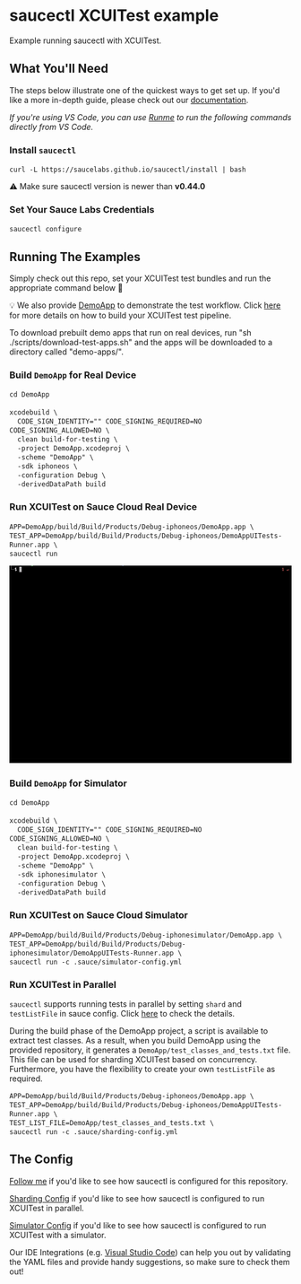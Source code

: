 # saucectl XCUITest example

Example running saucectl with XCUITest.

## What You'll Need

The steps below illustrate one of the quickest ways to get set up. If you'd like a more in-depth guide, please check out
our [documentation](https://docs.saucelabs.com/dev/cli/saucectl/#installing-saucectl/).

_If you're using VS Code, you can use [Runme](https://marketplace.visualstudio.com/items?itemName=stateful.runme) to run the following commands directly from VS Code._

### Install `saucectl`

```shell
curl -L https://saucelabs.github.io/saucectl/install | bash
```

⚠ Make sure saucectl version is newer than **v0.44.0**

### Set Your Sauce Labs Credentials

```shell
saucectl configure
```

## Running The Examples

Simply check out this repo, set your XCUITest test bundles and run the appropriate command below :rocket:

:bulb: We also provide [DemoApp](DemoApp/) to demonstrate the test workflow. Click [here](.github/workflows/test.yml) for more details on how to build your XCUITest test pipeline.

To download prebuilt demo apps that run on real devices, run "sh ./scripts/download-test-apps.sh" and the apps will be downloaded to a directory called "demo-apps/".

### Build `DemoApp` for Real Device

```shell
cd DemoApp

xcodebuild \
  CODE_SIGN_IDENTITY="" CODE_SIGNING_REQUIRED=NO CODE_SIGNING_ALLOWED=NO \
  clean build-for-testing \
  -project DemoApp.xcodeproj \
  -scheme "DemoApp" \
  -sdk iphoneos \
  -configuration Debug \
  -derivedDataPath build
```

### Run XCUITest on Sauce Cloud Real Device

```shell
APP=DemoApp/build/Build/Products/Debug-iphoneos/DemoApp.app \
TEST_APP=DemoApp/build/Build/Products/Debug-iphoneos/DemoAppUITests-Runner.app \
saucectl run
```
![sauce cloud example](assets/xcuitest.gif)

### Build `DemoApp` for Simulator

```shell
cd DemoApp

xcodebuild \
  CODE_SIGN_IDENTITY="" CODE_SIGNING_REQUIRED=NO CODE_SIGNING_ALLOWED=NO \
  clean build-for-testing \
  -project DemoApp.xcodeproj \
  -scheme "DemoApp" \
  -sdk iphonesimulator \
  -configuration Debug \
  -derivedDataPath build
```
### Run XCUITest on Sauce Cloud Simulator

```shell
APP=DemoApp/build/Build/Products/Debug-iphonesimulator/DemoApp.app \
TEST_APP=DemoApp/build/Build/Products/Debug-iphonesimulator/DemoAppUITests-Runner.app \
saucectl run -c .sauce/simulator-config.yml
```

### Run XCUITest in Parallel

`saucectl` supports running tests in parallel by setting `shard` and `testListFile` in sauce config. Click [here](.sauce/sharding-config.yml) to check the details.

During the build phase of the DemoApp project, a script is available to extract test classes. As a result, when you build DemoApp using the provided repository, it generates a `DemoApp/test_classes_and_tests.txt` file. This file can be used for sharding XCUITest based on concurrency. Furthermore, you have the flexibility to create your own `testListFile` as required.

```
APP=DemoApp/build/Build/Products/Debug-iphoneos/DemoApp.app \
TEST_APP=DemoApp/build/Build/Products/Debug-iphoneos/DemoAppUITests-Runner.app \
TEST_LIST_FILE=DemoApp/test_classes_and_tests.txt \
saucectl run -c .sauce/sharding-config.yml
```


## The Config

[Follow me](.sauce/config.yml) if you'd like to see how saucectl is configured for this repository.

[Sharding Config](.sauce/sharding-config.yml) if you'd like to see how saucectl is configured to run XCUITest in parallel.

[Simulator Config](.sauce/simulator-config.yml) if you'd like to see how saucectl is configured to run XCUITest with a simulator.

Our IDE Integrations (e.g. [Visual Studio Code](https://docs.saucelabs.com/dev/cli/saucectl/usage/ide/vscode/)) can help you out by validating the YAML files and provide handy suggestions, so make sure to check them out!
